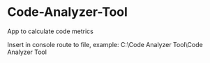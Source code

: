 # Code-Analyzer-Tool
App to calculate code metrics

Insert in console route to file, example: C:\Code Analyzer Tool\Code Analyzer Tool
